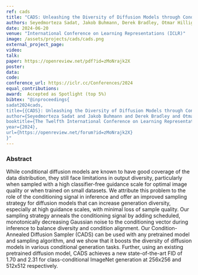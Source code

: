 ```yaml
---
ref: cads
title: "CADS: Unleashing the Diversity of Diffusion Models through Condition-Annealed Sampling"
authors: Seyedmorteza Sadat, Jakob Buhmann, Derek Bradley, Otmar Hilliges, Romann M. Weber
date: 2024-06-20
venue: "International Conference on Learning Representations (ICLR)"
image: /assets/projects/cads/cads.png
external_project_page: 
video: 
talk: 
paper: https://openreview.net/pdf?id=zMoNrajk2X
poster: 
data: 
code: 
conference_url: https://iclr.cc/Conferences/2024
equal_contributions: 
award:  Accepted as Spotlight (top 5%)
bibtex: "@inproceedings{
sadat2024cads,
title={{CADS}: Unleashing the Diversity of Diffusion Models through Condition-Annealed Sampling},
author={Seyedmorteza Sadat and Jakob Buhmann and Derek Bradley and Otmar Hilliges and Romann M. Weber},
booktitle={The Twelfth International Conference on Learning Representations},
year={2024},
url={https://openreview.net/forum?id=zMoNrajk2X}
}"
---
```


<h3>Abstract</h3>

While conditional diffusion models are known to have good coverage of the data distribution, they still face limitations in output diversity, particularly when sampled with a high classifier-free guidance scale for optimal image quality or when trained on small datasets. We attribute this problem to the role of the conditioning signal in inference and offer an improved sampling strategy for diffusion models that can increase generation diversity, especially at high guidance scales, with minimal loss of sample quality. Our sampling strategy anneals the conditioning signal by adding scheduled, monotonically decreasing Gaussian noise to the conditioning vector during inference to balance diversity and condition alignment. Our Condition-Annealed Diffusion Sampler (CADS) can be used with any pretrained model and sampling algorithm, and we show that it boosts the diversity of diffusion models in various conditional generation tasks. Further, using an existing pretrained diffusion model, CADS achieves a new state-of-the-art FID of 1.70 and 2.31 for class-conditional ImageNet generation  at 256x256 and 512x512 respectively.